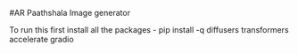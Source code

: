 #AR Paathshala Image generator

To run this first install all the packages - 
pip install -q diffusers transformers accelerate gradio
